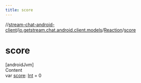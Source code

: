 ```yaml
---
title: score
---
```

//[stream-chat-android-client](../../../index.md)/[io.getstream.chat.android.client.models](../index.md)/[Reaction](index.md)/[score](score.md)



# score  
[androidJvm]  
Content  
var [score](score.md): [Int](https://kotlinlang.org/api/latest/jvm/stdlib/kotlin/-int/index.html) = 0  



